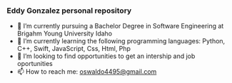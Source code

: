 ### Eddy Gonzalez personal repository

- 🔭 I’m currently pursuing a Bachelor Degree in Software Engineering at Brigahm Young University Idaho
- 🌱 I’m currently learning the following programming languages: Python, C++, Swift, JavaScript, Css, Html, Php
- 👯 I’m looking to find opportunities to get an intership and job oportunities
- 📫 How to reach me: oswaldo4495@gmail.com
